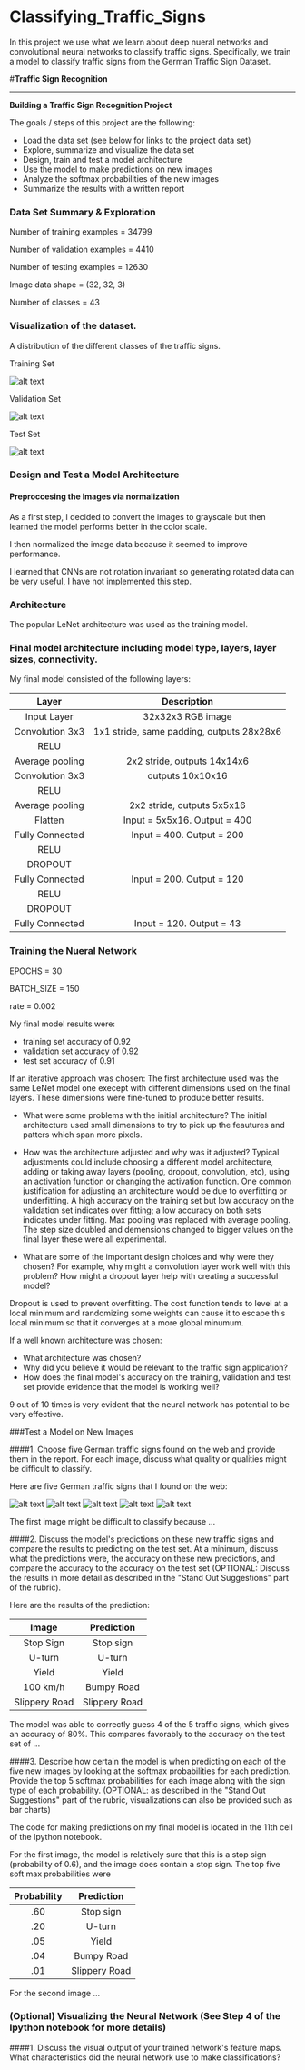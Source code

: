 # Classifying_Traffic_Signs
In this project we use what we learn about deep nueral networks and convolutional neural networks to classify traffic signs. Specifically, we train a model to classify traffic signs from the German Traffic Sign Dataset.


#**Traffic Sign Recognition** 



---

**Building a Traffic Sign Recognition Project**

The goals / steps of this project are the following:
* Load the data set (see below for links to the project data set)
* Explore, summarize and visualize the data set
* Design, train and test a model architecture
* Use the model to make predictions on new images
* Analyze the softmax probabilities of the new images
* Summarize the results with a written report


[//]: # (Image References)

[image1]: ./examples/index1.png "Visualization"
[image2]: ./examples/index2.png "Visualization"
[image3]: ./examples/index3.png "Visualization"
[image4]: ./examples/placeholder.png "Traffic Sign 1"
[image5]: ./examples/placeholder.png "Traffic Sign 2"
[image6]: ./examples/placeholder.png "Traffic Sign 3"
[image7]: ./examples/placeholder.png "Traffic Sign 4"
[image8]: ./examples/placeholder.png "Traffic Sign 5"



### Data Set Summary & Exploration

Number of training examples = 34799

Number of validation examples = 4410

Number of testing examples = 12630

Image data shape = (32, 32, 3)

Number of classes = 43




### Visualization of the dataset.

A distribution of the different classes of the traffic signs.

Training Set

![alt text][image1]

Validation Set

![alt text][image2]

Test Set

![alt text][image3]

### Design and Test a Model Architecture

#### Preproccesing the Images via normalization

As a first step, I decided to convert the images to grayscale but then
learned the model performs better in the color scale.

I then normalized the image data because it seemed to improve performance.

I learned that CNNs are not rotation invariant so generating
rotated data can be very useful, I have not implemented this step.


### Architecture

The popular LeNet architecture was used as the training model. 


### Final model architecture including model type, layers, layer sizes, connectivity.

My final model consisted of the following layers:

| Layer         		|     Description	        					| 
|:---------------------:|:---------------------------------------------:| 
| Input Layer         		| 32x32x3 RGB image   							| 
| Convolution 3x3     	| 1x1 stride, same padding, outputs 28x28x6 	|
| RELU					|												|
| Average pooling	      	| 2x2 stride,  outputs 14x14x6 				|
| Convolution 3x3	    |    outputs 10x10x16 				   									|
| RELU					|												|
| Average pooling	      	| 2x2 stride,  outputs 5x5x16 				|
| Flatten		|       Input = 5x5x16. Output = 400  									|
| Fully Connected				|        Input = 400. Output = 200									|
| RELU					|												|
| DROPOUT					|												|
| Fully Connected				|        Input = 200. Output = 120									|
| RELU					|												|
| DROPOUT					|												|
| Fully Connected				|        Input = 120. Output = 43									|

 


### Training the Nueral Network 

EPOCHS = 30

BATCH_SIZE = 150

rate = 0.002



My final model results were:
* training set accuracy of 0.92
* validation set accuracy of 0.92
* test set accuracy of 0.91

If an iterative approach was chosen:
The first architecture used was the same LeNet model one execept with different dimensions used on the final layers.
These dimensions were fine-tuned to produce better results.


* What were some problems with the initial architecture?
The initial architecture used small dimensions to try to pick up the feautures and patters which span more pixels.

* How was the architecture adjusted and why was it adjusted? Typical adjustments could include choosing a different model architecture, adding or taking away layers (pooling, dropout, convolution, etc), using an activation function or changing the activation function. One common justification for adjusting an architecture would be due to overfitting or underfitting. A high accuracy on the training set but low accuracy on the validation set indicates over fitting; a low accuracy on both sets indicates under fitting.
Max pooling was replaced with average pooling. The step size doubled and demensions changed to bigger values on the final layer these were all experimental.

* What are some of the important design choices and why were they chosen? For example, why might a convolution layer work well with this problem? How might a dropout layer help with creating a successful model?

Dropout is used to prevent overfitting. The cost function tends to level at a local minimum and randomizing some weights can cause it to escape this local minimum so that it converges at a more global minumum.

If a well known architecture was chosen:
* What architecture was chosen?
* Why did you believe it would be relevant to the traffic sign application?
* How does the final model's accuracy on the training, validation and test set provide evidence that the model is working well?

9 out of 10 times is very evident that the neural network has potential to be very effective.
 

###Test a Model on New Images

####1. Choose five German traffic signs found on the web and provide them in the report. For each image, discuss what quality or qualities might be difficult to classify.

Here are five German traffic signs that I found on the web:

![alt text][image4] ![alt text][image5] ![alt text][image6] 
![alt text][image7] ![alt text][image8]

The first image might be difficult to classify because ...

####2. Discuss the model's predictions on these new traffic signs and compare the results to predicting on the test set. At a minimum, discuss what the predictions were, the accuracy on these new predictions, and compare the accuracy to the accuracy on the test set (OPTIONAL: Discuss the results in more detail as described in the "Stand Out Suggestions" part of the rubric).

Here are the results of the prediction:

| Image			        |     Prediction	        					| 
|:---------------------:|:---------------------------------------------:| 
| Stop Sign      		| Stop sign   									| 
| U-turn     			| U-turn 										|
| Yield					| Yield											|
| 100 km/h	      		| Bumpy Road					 				|
| Slippery Road			| Slippery Road      							|


The model was able to correctly guess 4 of the 5 traffic signs, which gives an accuracy of 80%. This compares favorably to the accuracy on the test set of ...

####3. Describe how certain the model is when predicting on each of the five new images by looking at the softmax probabilities for each prediction. Provide the top 5 softmax probabilities for each image along with the sign type of each probability. (OPTIONAL: as described in the "Stand Out Suggestions" part of the rubric, visualizations can also be provided such as bar charts)

The code for making predictions on my final model is located in the 11th cell of the Ipython notebook.

For the first image, the model is relatively sure that this is a stop sign (probability of 0.6), and the image does contain a stop sign. The top five soft max probabilities were

| Probability         	|     Prediction	        					| 
|:---------------------:|:---------------------------------------------:| 
| .60         			| Stop sign   									| 
| .20     				| U-turn 										|
| .05					| Yield											|
| .04	      			| Bumpy Road					 				|
| .01				    | Slippery Road      							|


For the second image ... 

### (Optional) Visualizing the Neural Network (See Step 4 of the Ipython notebook for more details)
####1. Discuss the visual output of your trained network's feature maps. What characteristics did the neural network use to make classifications?


